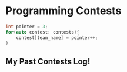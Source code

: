# Programming Contests
```c++
int pointer = 3;
for(auto contest: contests){
    contest[team_name] = pointer++;
}
```

## My Past Contests Log!
